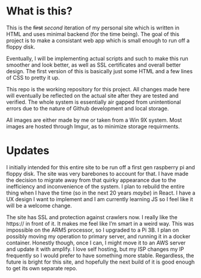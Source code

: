 # What is this?
This is the ~~first~~ *second* iteration of my personal site which is written in HTML and uses minimal backend (for the time being). The goal of this project is to make a consistant web app which is small enough to run off a floppy disk.

Eventually, I will be implementing actual scripts and such to make this run smoother and look better, as well as SSL certificates and overall better design. The first version of this is basically just some HTML and a few lines of CSS to pretty it up.

This repo is the working repository for this project. All changes made here will eventually be reflected on the actual site after they are tested and verified. The whole system is essentially air gapped from unintentional errors due to the nature of Github development and local storage.

All images are either made by me or taken from a Win 9X system. Most images are hosted through Imgur, as to minimize storage requirments.

# Updates
I initially intended for this entire site to be run off a first gen raspberry pi and floppy disk. The site was very barebones to account for that. I have made the decision to migrate away from that quirky appearance due to the inefficiency and inconvenience of the system. I plan to rebuild the entire thing when I have the time (so in the next 20 years *maybe*) in React. I have a UX design I want to implement and I am currently learning JS so I feel like it will be a welcome change.

The site has SSL and protection against crawlers now. I really like the https:// in front of it. It makes me feel like I’m smart in a weird way.  This was impossible on the ARM5 processor, so I upgraded to a Pi 3B. I plan on possibly moving my operation to primary server, and running it in a docker container. Honestly though, once I can, I might move it to an AWS server and update it with amplify. I love self hosting, but my ISP changes my IP frequently so I would prefer to have something more stable. Regardless, the future is bright for this site, and hopefully the next build of it is good enough to get its own separate repo.
